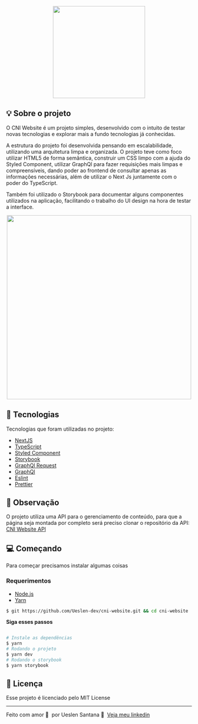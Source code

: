 

<div align="center">
    <img src="https://user-images.githubusercontent.com/65665108/130161952-4d51b054-9995-4353-b72f-9935c3e690ff.png" width="250"/>
</div>

## :bulb: Sobre o projeto
O CNI Website é um projeto simples, desenvolvido com o intuito de testar novas tecnologias e explorar mais a fundo tecnologias já conhecidas.

A estrutura do projeto foi desenvolvida pensando em escalabilidade, utilizando uma arquitetura limpa e organizada. O projeto teve como foco utilizar HTML5 de forma semântica, construir um CSS limpo com a ajuda do Styled Component, utilizar GraphQl para fazer requisições mais limpas e compreensíveis, dando poder ao frontend de consultar apenas as informações necessárias, além de utilizar o Next Js juntamente com o poder do TypeScript.

Também foi utilizado o Storybook para documentar alguns componentes utilizados na aplicação, facilitando o trabalho do UI design na hora de testar a interface.

<div align="center">
    <img src="https://user-images.githubusercontent.com/65665108/130162766-f01d4679-5353-4a84-948d-9ee1ae85aace.png" width="500"/>
</div>

## 🚀 Tecnologias

Tecnologias que foram utilizadas no projeto:

- [NextJS](https://nextjs.org/)
- [TypeScript](https://www.typescriptlang.org/)
- [Styled Component](https://storybook.js.org/)
- [Storybook](https://styled-components.com/)
- [GraphQl Request](https://www.npmjs.com/package/graphql-request)
- [GraphQl](https://graphql.org/)
- [Eslint](https://eslint.org/)
- [Prettier](https://prettier.io/)

## 👀 Observação

O projeto utiliza uma API para o gerenciamento de conteúdo, para que a página seja montada por completo será preciso clonar o repositório da API: [CNI Website APl](https://github.com/Ueslen-dev/cni-website-api)


## 💻 Começando
Para começar precisamos instalar algumas coisas

### Requerimentos

- [Node.js](https://nodejs.org/en/)
- [Yarn](https://classic.yarnpkg.com/)


```bash
$ git https://github.com/Ueslen-dev/cni-website.git && cd cni-website
```

**Siga esses passos**
```bash

# Instale as dependências
$ yarn
# Rodando o projeto
$ yarn dev
# Rodando o storybook
$ yarn storybook
```
## 📝 Licença

Esse projeto é licenciado pelo MIT License

---

Feito com amor 💙&nbsp; por Ueslen Santana 👋 &nbsp;[Veja meu linkedin](https://www.linkedin.com/in/ueslen-santos)
